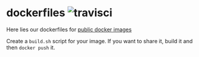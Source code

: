 # dockerfiles  ![travisci](https://travis-ci.org/KariusDx/dockerfiles.svg?branch=master)

Here lies our dockerfiles for [public docker images](https://hub.docker.com/u/kariusdx/)

Create a `build.sh` script for your image. If you want to share it, build it and then `docker push` it.
